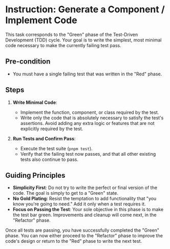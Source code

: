 # Instruction: Generate a Component / Implement Code

This task corresponds to the "Green" phase of the Test-Driven Development (TDD) cycle. Your goal is to write the simplest, most minimal code necessary to make the currently failing test pass.

## Pre-condition

*   You must have a single failing test that was written in the "Red" phase.

## Steps

1.  **Write Minimal Code**:
    *   Implement the function, component, or class required by the test.
    *   Write only the code that is absolutely necessary to satisfy the test's assertions. Avoid adding any extra logic or features that are not explicitly required by the test.

2.  **Run Tests and Confirm Pass**:
    *   Execute the test suite (`pnpm test`).
    *   Verify that the failing test now passes, and that all other existing tests also continue to pass.

## Guiding Principles

*   **Simplicity First**: Do not try to write the perfect or final version of the code. The goal is simply to get to a "Green" state.
*   **No Gold Plating**: Resist the temptation to add functionality that "you know you're going to need." Add it only when a test requires it.
*   **Focus on Passing the Test**: Your sole objective in this phase is to make the test bar green. Improvements and cleanup will come next, in the "Refactor" phase.

Once all tests are passing, you have successfully completed the "Green" phase. You can now either proceed to the "Refactor" phase to improve the code's design or return to the "Red" phase to write the next test.
